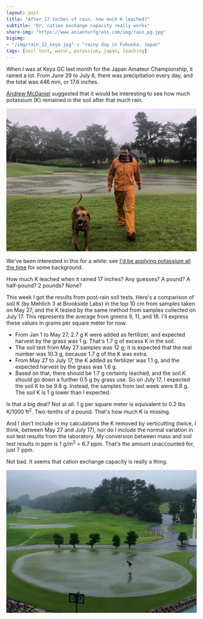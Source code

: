 ```yaml
---
layout: post
title: "After 17 inches of rain, how much K leached?"
subtitle: "Or, cation exchange capacity really works"
share-img: "https://www.asianturfgrass.com/img/rain_pg.jpg"
bigimg:
- "/img/rain_12_keya.jpg" : "rainy day in Fukuoka, Japan"
tags: [soil test, water, potassium, japan, leaching]
---
```


When I was at Keya GC last month for the Japan Amateur Championship, it rained a lot. From June 29 to July 8, there was precipitation every day, and the total was 446 mm, or 17.6 inches.

[Andrew McDaniel](https://twitter.com/drumcturf) suggested that it would be interesting to see how much potassium (K) remained in the soil after that much rain.

![micah and king on 11 green in rain](/img/king_11.jpg)

We've been interested in this for a while: see [I'd be applying potassium all the time](http://www.blog.asianturfgrass.com/2015/10/applying-potassium-all-the-time-part1.html) for some background. 

How much K leached when it rained 17 inches? Any guesses? A pound? A half-pound? 2 pounds? None?

This week I got the results from post-rain soil tests. Here's a comparison of soil K (by Mehlich 3 at Brookside Labs) in the top 10 cm from samples taken on May 27, and the K tested by the same method from samples collected on July 17. This represents the average from greens 9, 11, and 18. I'll express these values in grams per square meter for now.

* From Jan 1 to May 27, 2.7 g K were added as fertilizer, and expected harvest by the grass was 1 g. That's 1.7 g of excess K in the soil.
* The soil test from May 27 samples was 12 g; it is expected that the real number was 10.3 g, because 1.7 g of the K was extra.
* From May 27 to July 17, the K added as fertilizer was 1.1 g, and the expected harvest by the grass was 1.6 g. 
* Based on that, there should be 1.7 g certainly leached, and the soil K should go down a further 0.5 g by grass use. So on July 17, I expected the soil K to be 9.8 g. Instead, the samples from last week were 8.8 g. The soil K is 1 g lower than I expected.

Is that a big deal? Not at all. 1 g per square meter is equivalent to 0.2 lbs K/1000 ft<sup>2</sup>. Two-tenths of a pound. That's how much K is missing. 

And I don't include in my calculations the K removed by verticutting (twice, I think, between May 27 and July 17), nor do I include the normal variation in soil test results from the laboratory. My conversion between mass and soil test results in ppm is 1 g/m<sup>2</sup> = 6.7 ppm. That's the amount unaccounted for, just 7 ppm.

Not bad. It seems that cation exchange capacity is really a thing. 

![rain on pg at keya](/img/rain_pg.jpg)




